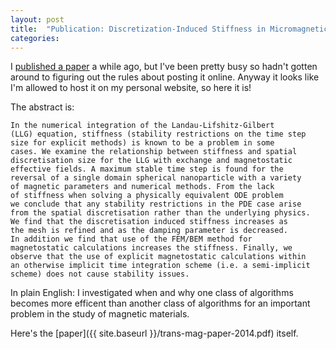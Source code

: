 ```yaml
---
layout: post
title:  "Publication: Discretization-Induced Stiffness in Micromagnetic Simulations"
categories:
---
```


I [published a paper](http://ieeexplore.ieee.org/xpl/login.jsp?arnumber=6971771) a while ago, but I've been pretty busy so hadn't gotten around to figuring out the rules about posting it online. Anyway it looks like I'm allowed to host it on my personal website, so here it is!

The abstract is:

    In the numerical integration of the Landau-Lifshitz-Gilbert
    (LLG) equation, stiffness (stability restrictions on the time step
    size for explicit methods) is known to be a problem in some
    cases. We examine the relationship between stiffness and spatial
    discretisation size for the LLG with exchange and magnetostatic
    effective fields. A maximum stable time step is found for the
    reversal of a single domain spherical nanoparticle with a variety
    of magnetic parameters and numerical methods. From the lack
    of stiffness when solving a physically equivalent ODE problem
    we conclude that any stability restrictions in the PDE case arise
    from the spatial discretisation rather than the underlying physics.
    We find that the discretisation induced stiffness increases as
    the mesh is refined and as the damping parameter is decreased.
    In addition we find that use of the FEM/BEM method for
    magnetostatic calculations increases the stiffness. Finally, we
    observe that the use of explicit magnetostatic calculations within
    an otherwise implicit time integration scheme (i.e. a semi-implicit
    scheme) does not cause stability issues.

In plain English: I investigated when and why one class of algorithms becomes more efficent than another class of algorithms for an important problem in the study of magnetic materials.

Here's the [paper]({{ site.baseurl }}/trans-mag-paper-2014.pdf) itself.


